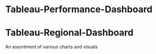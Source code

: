 # Tableau-Performance-Dashboard
# Tableau-Regional-Dashboard

An assortment of various charts and visuals
